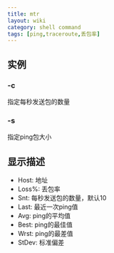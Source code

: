 ```yaml
---
title: mtr
layout: wiki
category: shell command
tags: [ping,traceroute,丢包率]
---
```


## 实例

### -c

指定每秒发送包的数量

### -s

指定ping包大小

## 显示描述

* Host: 地址
* Loss%: 丢包率
* Snt: 每秒发送包的数量，默认10
* Last: 最近一次ping值
* Avg: ping的平均值
* Best: ping的最佳值
* Wrst: ping的最差值
* StDev: 标准偏差